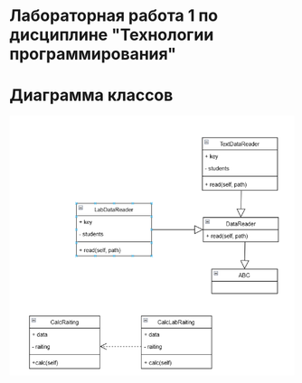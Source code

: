 # Лабораторная работа 1 по дисциплине "Технологии программирования"
# Диаграмма классов
![image_2.png](image_2.png)
